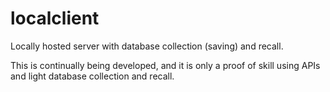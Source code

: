 # localclient
 Locally hosted server with database collection (saving) and recall. 
 
 This is continually being developed, and it is only a proof of skill using APIs and light database collection and recall. 
